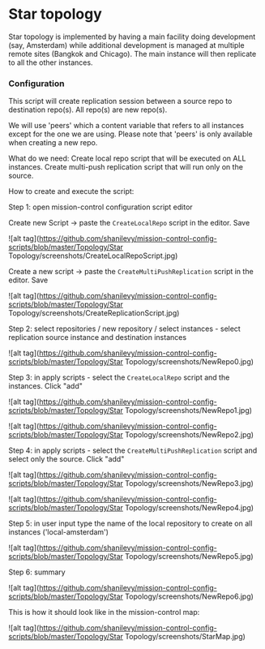 Star topology
==========================

Star topology is implemented by having a main facility doing development (say, Amsterdam) while additional development is managed at multiple remote sites (Bangkok and Chicago). The main instance will then replicate to all the other instances.

### Configuration

This script will create replication session between a source repo to destination repo(s). 
All repo(s) are new repo(s).

We will use 'peers' which a content variable that refers to all instances except for the one we are using. 
Please note that 'peers' is only available when creating a new repo.

What do we need:
Create local repo script that will be executed on ALL instances. 
Create multi-push replication script that will run only on the source. 

How to create and execute the script:

Step 1: open mission-control configuration script editor 

Create new Script -> paste the `CreateLocalRepo` script in the editor. Save

![alt tag](https://github.com/shanilevy/mission-control-config-scripts/blob/master/Topology/Star Topology/screenshots/CreateLocalRepoScript.jpg)

Create a new script -> paste the `CreateMultiPushReplication` script in the editor. Save

![alt tag](https://github.com/shanilevy/mission-control-config-scripts/blob/master/Topology/Star Topology/screenshots/CreateReplicationScript.jpg)

Step 2: select repositories / new repository / select instances - select replication source instance and destination instances

![alt tag](https://github.com/shanilevy/mission-control-config-scripts/blob/master/Topology/Star Topology/screenshots/NewRepo0.jpg)

Step 3: in apply scripts - select the `CreateLocalRepo` script and the instances. Click "add" 

![alt tag](https://github.com/shanilevy/mission-control-config-scripts/blob/master/Topology/Star Topology/screenshots/NewRepo1.jpg)

![alt tag](https://github.com/shanilevy/mission-control-config-scripts/blob/master/Topology/Star Topology/screenshots/NewRepo2.jpg)

Step 4: in apply scripts - select the `CreateMultiPushReplication` script and select only the source. Click "add" 

![alt tag](https://github.com/shanilevy/mission-control-config-scripts/blob/master/Topology/Star Topology/screenshots/NewRepo3.jpg)

![alt tag](https://github.com/shanilevy/mission-control-config-scripts/blob/master/Topology/Star Topology/screenshots/NewRepo4.jpg)

Step 5: in user input type the name of the local repository to create on all instances ('local-amsterdam')

![alt tag](https://github.com/shanilevy/mission-control-config-scripts/blob/master/Topology/Star Topology/screenshots/NewRepo5.jpg)

Step 6: summary 

![alt tag](https://github.com/shanilevy/mission-control-config-scripts/blob/master/Topology/Star Topology/screenshots/NewRepo6.jpg)

This is how it should look like in the mission-control map:

![alt tag](https://github.com/shanilevy/mission-control-config-scripts/blob/master/Topology/Star Topology/screenshots/StarMap.jpg)
